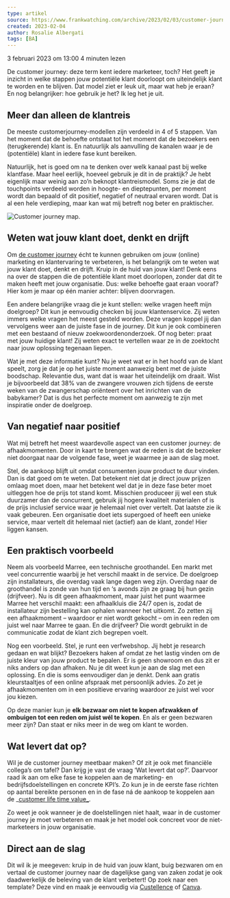 ```yaml
---
type: artikel
source: https://www.frankwatching.com/archive/2023/02/03/customer-journey-beginnen/
created: 2023-02-04
author: Rosalie Albergati
tags: [BA]
---
```


3 februari 2023  om 13:00 4 minuten lezen 

De customer journey: deze term kent iedere marketeer, toch? Het geeft je inzicht in welke stappen jouw potentiële klant doorloopt om uiteindelijk klant te worden en te blijven. Dat model ziet er leuk uit, maar wat heb je eraan? En nog belangrijker: hoe gebruik je het? Ik leg het je uit.

## Meer dan alleen de klantreis

De meeste customerjourney-modellen zijn verdeeld in 4 of 5 stappen. Van het moment dat de behoefte ontstaat tot het moment dat de bezoekers een (terugkerende) klant is. En natuurlijk als aanvulling de kanalen waar je de (potentiële) klant in iedere fase kunt bereiken.

Natuurlijk, het is goed om na te denken over welk kanaal past bij welke klantfase. Maar heel eerlijk, hoeveel gebruik je dit in de praktijk? Je hebt eigenlijk maar weinig aan zo’n beknopt klantreismodel. Soms zie je dat de touchpoints verdeeld worden in hoogte- en dieptepunten, per moment wordt dan bepaald of dit positief, negatief of neutraal ervaren wordt. Dat is al een hele verdieping, maar kan wat mij betreft nog beter en praktischer.

![Customer journey map.](https://cdn.frankwatching.com/app/uploads/2023/02/Customer-journey-model-simpel-770x578.png)

## Weten wat jouw klant doet, denkt en drijft

Om [de customer journey](https://www.frankwatching.com/tag/customer-journey/) écht te kunnen gebruiken om jouw (online) marketing en klantervaring te verbeteren, is het belangrijk om te weten wat jouw klant doet, denkt en drijft. Kruip in de huid van jouw klant! Denk eens na over de stappen die de potentiële klant moet doorlopen, zonder dat dit te maken heeft met jouw organisatie. Dus: welke behoefte gaat eraan vooraf? Hier kom je maar op één manier achter: blijven doorvragen.

Een andere belangrijke vraag die je kunt stellen: welke vragen heeft mijn doelgroep? Dit kun je eenvoudig checken bij jouw klantenservice. Zij weten immers welke vragen het meest gesteld worden. Deze vragen koppel jij dan vervolgens weer aan de juiste fase in de journey. Dit kun je ook combineren met een bestaand of nieuw zoekwoordenonderzoek. Of nog beter: praat met jouw huidige klant! Zij weten exact te vertellen waar ze in de zoektocht naar jouw oplossing tegenaan liepen.

Wat je met deze informatie kunt? Nu je weet wat er in het hoofd van de klant speelt, zorg je dat je op het juiste moment aanwezig bent met de juiste boodschap. Relevantie dus, want dat is waar het uiteindelijk om draait. Wist je bijvoorbeeld dat 38% van de zwangere vrouwen zich tijdens de eerste weken van de zwangerschap oriënteert over het inrichten van de babykamer? Dat is dus het perfecte moment om aanwezig te zijn met inspiratie onder de doelgroep.

## Van negatief naar positief

Wat mij betreft het meest waardevolle aspect van een customer journey: de afhaakmomenten. Door in kaart te brengen wat de reden is dat de bezoeker niet doorgaat naar de volgende fase, weet je waarmee je aan de slag moet.

Stel, de aankoop blijft uit omdat consumenten jouw product te duur vinden. Dan is dat goed om te weten. Dat betekent niet dat je direct jouw prijzen omlaag moet doen, maar het betekent wel dat je in deze fase beter moet uitleggen hoe de prijs tot stand komt. Misschien produceer jij wel een stuk duurzamer dan de concurrent, gebruik jij hogere kwaliteit materialen of is de prijs inclusief service waar je helemaal niet over vertelt. Dat laatste zie ik vaak gebeuren. Een organisatie doet iets supergoed of heeft een unieke service, maar vertelt dit helemaal niet (actief) aan de klant, zonde! Hier liggen kansen.

## Een praktisch voorbeeld

Neem als voorbeeld Marree, een technische groothandel. Een markt met veel concurrentie waarbij je het verschil maakt in de service. De doelgroep zijn installateurs, die overdag vaak lange dagen weg zijn. Overdag naar de groothandel is zonde van hun tijd en ‘s avonds zijn ze graag bij hun gezin (drijfveer). Nu is dit geen afhaakmoment, maar juist het punt waarmee Marree het verschil maakt: een afhaalkluis die 24/7 open is, zodat de installateur zijn bestelling kan ophalen wanneer het uitkomt. Zo zetten zij een afhaakmoment – waardoor er niet wordt gekocht – om in een reden om juist wel naar Marree te gaan. En die drijfveer? Die wordt gebruikt in de communicatie zodat de klant zich begrepen voelt.

Nog een voorbeeld. Stel, je runt een verfwebshop. Jij hebt je research gedaan en wat blijkt? Bezoekers haken af omdat ze het lastig vinden om de juiste kleur van jouw product te bepalen. Er is geen showroom en dus zit er niks anders op dan afhaken. Nu je dit weet kun je aan de slag met een oplossing. En die is soms eenvoudiger dan je denkt. Denk aan gratis kleurstaaltjes of een online afspraak met persoonlijk advies. Zo zet je afhaakmomenten om in een positieve ervaring waardoor ze juist wel voor jou kiezen.

Op deze manier kun je **elk bezwaar om niet te kopen afzwakken of ombuigen tot een reden om juist wél te kopen**. En als er geen bezwaren meer zijn? Dan staat er niks meer in de weg om klant te worden.

## Wat levert dat op?

Wil je de customer journey meetbaar maken? Of zit je ook met financiële collega’s om tafel? Dan krijg je vast de vraag ‘Wat levert dat op?’. Daarvoor raad ik aan om elke fase te koppelen aan de marketing- en bedrijfsdoelstellingen en concrete KPI’s. Zo kun je in de eerste fase richten op aantal bereikte personen en in de fase ná de aankoop te koppelen aan de _[customer life time value_](https://www.frankwatching.com/archive/2022/06/16/kosten-per-acquisitie-customer-lifetime-value/).

Zo weet je ook wanneer je de doelstellingen niet haalt, waar in de customer journey je moet verbeteren en maak je het model ook concreet voor de niet-marketeers in jouw organisatie.

## Direct aan de slag

Dit wil ik je meegeven: kruip in de huid van jouw klant, buig bezwaren om en vertaal de customer journey naar de dagelijkse gang van zaken zodat je ook daadwerkelijk de beleving van de klant verbetert! Op zoek naar een template? Deze vind en maak je eenvoudig via [Custellence](https://custellence.com/templates/professional-map-template.html) of [Canva](https://www.canva.com/nl_nl/).
